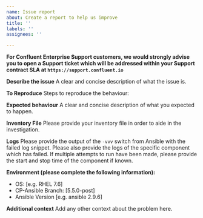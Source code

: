```yaml
---
name: Issue report
about: Create a report to help us improve
title: ''
labels: ''
assignees: ''

---
```


**For Confluent Enterprise Support customers, we would strongly advise you to open a Support ticket which will be addressed within your Support contract SLA at ```https://support.confluent.io```**

**Describe the issue**
A clear and concise description of what the issue is.

**To Reproduce**
Steps to reproduce the behaviour:

**Expected behaviour**
A clear and concise description of what you expected to happen.

**Inventory File**
Please provide your inventory file in order to aide in the investigation.

**Logs**
Please provide the output of the ```-vvv``` switch from Ansible with the failed log snippet. Please also provide the logs of the specific component which has failed.  If multiple attempts to run have been made, please provide the start and stop time of the component if known.

**Environment (please complete the following information):**
 - OS: [e.g. RHEL 7.6]
 - CP-Ansible Branch: [5.5.0-post]
 - Ansible Version [e.g. ansible 2.9.6]


**Additional context**
Add any other context about the problem here.
